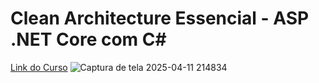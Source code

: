 # Clean Architecture Essencial - ASP .NET Core com C#

[Link do Curso](https://www.udemy.com/course/clean-architecture-essencial-asp-net-core-com-c)
![Captura de tela 2025-04-11 214834](https://github.com/user-attachments/assets/40d9a310-0f4b-45bd-95d5-f31718bd88d2)

